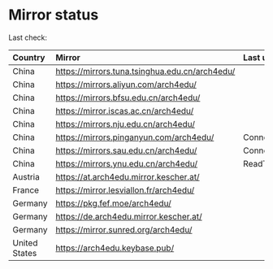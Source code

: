 <script src="./time.js"></script>
# Mirror status
Last check: <script type="text/javascript">localize(1671880503.1139662);</script>

|Country|Mirror|Last update|
|:------|:-----|:----------|
|China|https://mirrors.tuna.tsinghua.edu.cn/arch4edu/|<script type="text/javascript">localize(1671863437);</script>|
|China|https://mirrors.aliyun.com/arch4edu/|<script type="text/javascript">localize(1671777428);</script>|
|China|https://mirrors.bfsu.edu.cn/arch4edu/|<script type="text/javascript">localize(1671863437);</script>|
|China|https://mirror.iscas.ac.cn/arch4edu/|<script type="text/javascript">localize(1671863437);</script>|
|China|https://mirrors.nju.edu.cn/arch4edu/|<script type="text/javascript">localize(1671777428);</script>|
|China|https://mirrors.pinganyun.com/arch4edu/|ConnectTimeout|
|China|https://mirrors.sau.edu.cn/arch4edu/|ConnectionError|
|China|https://mirrors.ynu.edu.cn/arch4edu/|ReadTimeout|
|Austria|https://at.arch4edu.mirror.kescher.at/|<script type="text/javascript">localize(1671863437);</script>|
|France|https://mirror.lesviallon.fr/arch4edu/|<script type="text/javascript">localize(1671820286);</script>|
|Germany|https://pkg.fef.moe/arch4edu/|<script type="text/javascript">localize(1671863437);</script>|
|Germany|https://de.arch4edu.mirror.kescher.at/|<script type="text/javascript">localize(1671863437);</script>|
|Germany|https://mirror.sunred.org/arch4edu/|<script type="text/javascript">localize(1671863437);</script>|
|United States|https://arch4edu.keybase.pub/|<script type="text/javascript">localize(1671820286);</script>|

<script src="./tablefilter/tablefilter.js"></script>
<script src="./table.js"></script>